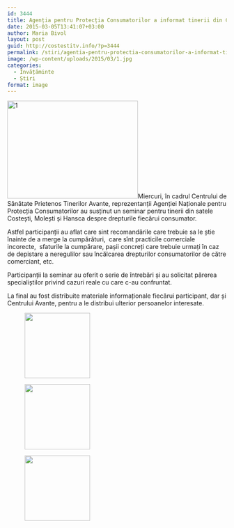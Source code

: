 ```yaml
---
id: 3444
title: Agenția pentru Protecția Consumatorilor a informat tinerii din Costești
date: 2015-03-05T13:41:07+03:00
author: Maria Bivol
layout: post
guid: http://costestitv.info/?p=3444
permalink: /stiri/agentia-pentru-protectia-consumatorilor-a-informat-tinerii-din-costesti/
image: /wp-content/uploads/2015/03/1.jpg
categories:
  - Învățăminte
  - Știri
format: image
---
```

[<img class="alignleft size-medium wp-image-3446" src="/wp-content/uploads/2015/03/1-300x225.jpg" alt="1" width="300" height="225" srcset="http://costestitv.ddev.local/wp-content/uploads/2015/03/1-300x225.jpg 300w, http://costestitv.ddev.local/wp-content/uploads/2015/03/1.jpg 1024w, http://costestitv.ddev.local/wp-content/uploads/2015/03/1-45x35.jpg 45w" sizes="(max-width: 300px) 100vw, 300px" />](/wp-content/uploads/2015/03/1.jpg)Miercuri, în cadrul Centrului de Sănătate Prietenos Tinerilor Avante, reprezentanții Agenției Naționale pentru Protecția Consumatorilor au susținut un seminar pentru tinerii din satele Costești, Molești și Hansca despre drepturile fiecărui consumator.

Astfel participanții au aflat care sint recomandările care trebuie sa le știe înainte de a merge la cumpărături,  care sînt practicile comerciale incorecte,  sfaturile la cumpărare, pașii concreți care trebuie urmați în caz de depistare a neregulilor sau încălcarea drepturilor consumatorilor de către comerciant, etc.

Participanții la seminar au oferit o serie de întrebări și au solicitat părerea specialiștilor privind cazuri reale cu care c-au confruntat.

La final au fost distribuite materiale informaționale fiecărui participant, dar și Centrului Avante, pentru a le distribui ulterior persoanelor interesate.

<div id='gallery-24' class='gallery galleryid-3444 gallery-columns-3 gallery-size-thumbnail'>
  <figure class='gallery-item'> 
  
  <div class='gallery-icon landscape'>
    <a href='http://costestitv.ddev.local/stiri/agentia-pentru-protectia-consumatorilor-a-informat-tinerii-din-costesti/attachment/2-3/'><img width="150" height="150" src="http://costestitv.ddev.local/wp-content/uploads/2015/03/2-150x150.jpg" class="attachment-thumbnail size-thumbnail" alt="" /></a>
  </div></figure><figure class='gallery-item'> 
  
  <div class='gallery-icon landscape'>
    <a href='http://costestitv.ddev.local/stiri/agentia-pentru-protectia-consumatorilor-a-informat-tinerii-din-costesti/attachment/pliante/'><img width="150" height="150" src="http://costestitv.ddev.local/wp-content/uploads/2015/03/pliante-150x150.jpg" class="attachment-thumbnail size-thumbnail" alt="" /></a>
  </div></figure><figure class='gallery-item'> 
  
  <div class='gallery-icon landscape'>
    <a href='http://costestitv.ddev.local/stiri/agentia-pentru-protectia-consumatorilor-a-informat-tinerii-din-costesti/attachment/specialistii/'><img width="150" height="150" src="http://costestitv.ddev.local/wp-content/uploads/2015/03/specialistii-150x150.jpg" class="attachment-thumbnail size-thumbnail" alt="" /></a>
  </div></figure>
</div>
